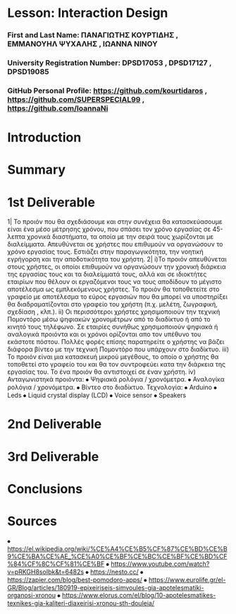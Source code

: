# Lesson: Interaction Design

### First and Last Name: ΠΑΝΑΓΙΩΤΗΣ ΚΟΥΡΤΙΔΗΣ , ΕΜΜΑΝΟΥΗΛ ΨΥΧΑΛΗΣ , ΙΩΑΝΝΑ ΝΙΝΟΥ 
### University Registration Number: DPSD17053 , DPSD17127 , DPSD19085
### GitHub Personal Profile: https://github.com/kourtidaros , https://github.com/SUPERSPECIAL99 , https://github.com/IoannaNi

# Introduction

# Summary


# 1st Deliverable
1|
Το προιόν που θα σχεδιάσουμε και στην συνέχεια θα κατασκεύασουμε είναι ένα μέσο μέτρησης χρόνου, που σπάσει τον χρόνο εργασίας σε 45-λεπτα χρονικά διαστήματα, τα οποία με την σειρά τους χωρίζονται με διαλείμματα. Απευθύνεται σε χρήστες που επιθυμούν να οργανώσουν το χρόνο εργασίας τους. Εστιάζει στην παραγωγικότητα, την νοητική εγρήγορση και την αποδοτικότητα του χρήστη. 
2|
i)Το προιόν απευθύνεται στους χρήστες, οι οποίοι επιθυμούν να οργανώσουν την χρονική διάρκεια της εργασίας τους και τα διαλείμματά τους, αλλά και σε ιδιοκτήτες εταιρίων που θέλουν οι εργαζόμενοι τους να τους αποδίδουν το μέγιστο αποτέλεσμα ως εμπλεκόμενους χρήστες. Το προιόν θα τοποθετείτε στο γραφείο με αποτέλεσμα το εύρος εργασιών που θα μπορεί να υποστηρίξει θα διαδραματίζονται στο γραφείο του χρήστη (π.χ. μελέτη, ζωγραφική, σχεδίαση , κλπ.). 
ii) Οι περισσότεροι χρήστες χρησιμοποιούν την τεχνική Πομοντόρο μέσω ψηφιακών χρονομέτρων από το διαδίκτυο ή από το κινητό τους τηλέφωνο. Σε εταιρίες συνήθως χρησιμοποιούν ψηφιακά ή αναλογικά προιόντα και οι χρόνοι ορίζονται απο τον υπέθυνο του εκάστοτε πόστου. Πολλές φορές επίσης παρατηρείτε ο χρήστης να βάζει διάφορα βίντεο με την τεχνική Πομοντόρο που υπάρχουν στο διαδίκτυο. 
iii) Το προιόν είναι μια κατασκευή μικρού μεγέθους, το οποίο ο χρήστης θα τοποθετεί στο γραφείο του και θα τον συντροφεύει κατα την διάρκεια της εργασίας του. Το ένα προιόν θα αντιστοιχεί σε έναν χρήστη. 
iv)
 Ανταγωνιστηκά προιόντα:
⦁	Ψηφιακά ρολόγια /  χρονόμετρα.
⦁	Αναλογίκα ρολόγια /  χρονόμετρα.
⦁	Βίντεο στο διαδίκτυο.
 Τεχνολογία:
⦁	Arduino
⦁	Leds
⦁	Liquid crystal display (LCD)
⦁	Voice sensor
⦁	Speakers

# 2nd Deliverable


# 3rd Deliverable 


# Conclusions


# Sources
⦁	https://el.wikipedia.org/wiki/%CE%A4%CE%B5%CF%87%CE%BD%CE%B9%CE%BA%CE%AE_%CE%A0%CE%BF%CE%BC%CE%BF%CE%BD%CF%84%CF%8C%CF%81%CE%BF
⦁	https://www.youtube.com/watch?v=pRKGH8soIbk&t=6482s
⦁	https://nesto.cc/
⦁	https://zapier.com/blog/best-pomodoro-apps/
⦁	https://www.eurolife.gr/el-GR/Blog/articles/180919-epixeiriseis-simvoules-gia-apotelesmatiki-organosi-xronou
⦁	https://www.elorus.com/el/blog/10-apotelesmatikes-texnikes-gia-kaliteri-diaxeirisi-xronou-sth-douleia/